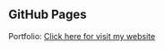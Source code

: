 ## GitHub Pages

Portfolio:
<a target="_blank" href="https://nikhilcharan-dev.github.io./portfolio/">Click here for visit my website</a>
